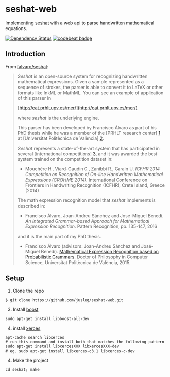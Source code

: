 # seshat-web
Implementing [seshat](https://github.com/falvaro/seshat) with a web api to parse handwritten mathematical equations.

[![Dependency Status](https://gemnasium.com/badges/github.com/jusleg/seshat-web.svg)](https://gemnasium.com/github.com/jusleg/seshat-web) [![codebeat badge](https://codebeat.co/badges/89221ca6-ae12-4acf-a4c5-a967f2f8a77e)](https://codebeat.co/projects/github-com-jusleg-seshat-web-master)

## Introduction
From [falvaro/seshat](https://github.com/falvaro/seshat):

> _Seshat_  is an open-source system for recognizing handwritten mathematical expressions. Given a sample represented as a sequence of
> strokes, the parser is able to convert it to LaTeX or other formats
> like InkML or MathML. You can see an example of application of this
> parser in
>
> [http://cat.prhlt.upv.es/mer/](http://cat.prhlt.upv.es/mer/)
>
> where  _seshat_  is the underlying engine.
>
> This parser has been developed by Francisco Álvaro as part of his PhD
> thesis while he was a member of the \[PRHLT research center\]
> [1](http://www.prhlt.upv.es/)  at \[Universitat Politècnica de
> València\]  [2](http://www.upv.es/).
>
> _Seshat_  represents a state-of-the-art system that has participated in several \[international competitions\]
> [3](http://www.isical.ac.in/~crohme/), and it was awarded the best
> system trained on the competition dataset in:
>
> -   Mouchère H., Viard-Gaudin C., Zanibbi R., Garain U.  _ICFHR 2014 Competition on Recognition of On-line Handwritten Mathematical
> Expressions (CROHME 2014)_. International Conference on Frontiers in
> Handwriting Recognition (ICFHR), Crete Island, Greece (2014)
>
> The math expression recognition model that  _seshat_  implements is
> described in:
>
> -   Francisco Álvaro, Joan-Andreu Sánchez and José-Miguel Benedí.  _An Integrated Grammar-based Approach for Mathematical Expression
> Recognition_. Pattern Recognition, pp. 135-147, 2016
>
> and it is the main part of my PhD thesis.
>
> -   Francisco Álvaro (advisors: Joan-Andreu Sánchez and José-Miguel Benedí).  [Mathematical Expression Recognition based on Probabilistic
> Grammars](http://hdl.handle.net/10251/51665). Doctor of Philosophy in
> Computer Science, Universitat Politècnica de València, 2015.

## Setup
1. Clone the repo
```
$ git clone https://github.com/jusleg/seshat-web.git
```

3. Install [boost](http://www.boost.org/)
```
sudo apt-get install libboost-all-dev
```

4. install [xerces](http://xerces.apache.org/xerces-c/)
```
apt-cache search libxerces
# run this command and install both that matches the following pattern
sudo apt-get install libxercesXXX libxercesXXX-dev
# eg. sudo apt-get install libxerces-c3.1 libxerces-c-dev
```

4. Make the project
```
cd seshat; make
```
